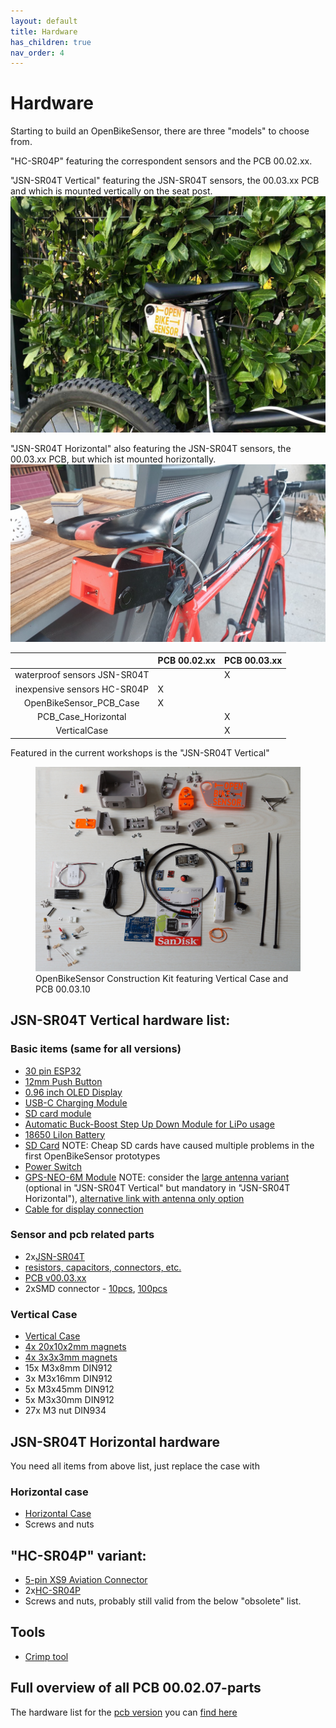 ```yaml
---
layout: default
title: Hardware
has_children: true
nav_order: 4
---
```


# Hardware 

Starting to build an OpenBikeSensor, there are three "models" to choose from.

"HC-SR04P" featuring the correspondent sensors and the PCB 00.02.xx.

"JSN-SR04T Vertical" featuring the JSN-SR04T sensors, the 00.03.xx PCB and which is mounted vertically on the seat post.
<img src="/data/OBSVerticalMount.jpg" alt="hi" class="inline"/>

"JSN-SR04T Horizontal" also featuring the JSN-SR04T sensors, the 00.03.xx PCB, but which ist mounted horizontally.
<img src="/data/OBSHorizontalMount.jpg" alt="hi" class="inline"/>

|                              | PCB 00.02.xx | PCB 00.03.xx |
|:----------------------------:|--------------|--------------|
| waterproof sensors JSN-SR04T |              | X            |
| inexpensive sensors HC-SR04P | X            |              |
| OpenBikeSensor_PCB_Case      | X            |              |
| PCB_Case_Horizontal          |              | X            |
| VerticalCase                 |              | X            |

Featured in the current workshops is the "JSN-SR04T Vertical"

<figure>
  <img src="hardware/images_00.03.xx/Bausatz_VerticalCase_pcb00.03.10_1000px.jpg" alt="Bausatz" class="inline"/>
  <figcaption>OpenBikeSensor Construction Kit featuring Vertical Case and PCB 00.03.10</figcaption>
</figure>


## JSN-SR04T Vertical hardware list:
### Basic items (same for all versions)
* [30 pin ESP32](https://de.aliexpress.com/item/32928267626.html)
* [12mm Push Button](https://www.aliexpress.com/item/4000295670163.html)
* [0.96 inch OLED Display](https://www.aliexpress.com/item/32896971385.html)
* [USB-C Charging Module](https://www.ebay.de/itm/173893903484)
* [SD card module](https://de.aliexpress.com/item/32865801075.html)
* [Automatic Buck-Boost Step Up Down Module for LiPo usage](https://www.ebay.de/itm/264075497616)
* [18650 LiIon Battery](https://www.akkuteile.de/lithium-ionen-akkus/18650/samsung/samsung-inr18650-29e-2900mah-3-7v-lithium-akku-loetfahne-u_1006211_1652)
* [SD Card](https://www.google.com/search?q=sandisk+ultra+16gb&tbm=shop) NOTE: Cheap SD cards have caused multiple problems in the first OpenBikeSensor prototypes
* [Power Switch](https://www.reichelt.de/miniatur-kippschalter-1x-ein-ein-rnd-210-00435-p240567.html)
* [GPS-NEO-6M Module](https://www.ebay.de/itm/GPS-NEO-6M-7M-8M-GY-GPS6MV2-Module-Aircraft-Flight-Controller-For-Arduino/272373338855) NOTE: consider the [large antenna variant](https://de.aliexpress.com/item/1550843440.html) (optional in "JSN-SR04T Vertical" but mandatory in "JSN-SR04T Horizontal"), [alternative link with antenna only option](https://de.aliexpress.com/item/1005001635722164.html)
* [Cable for display connection](https://www.automation24.de/pur-sensorleitung-lapp-unitronic-sensor-lify11y-5x0-25-bk-7038862)

### Sensor and pcb related parts
* 2x[JSN-SR04T](https://de.aliexpress.com/item/32737648330.html)
* [resistors, capacitors, connectors, etc.](https://www.reichelt.de/my/1746485)
* [PCB v00.03.xx](https://github.com/Friends-of-OpenBikeSensor/OpenBikeSensor_PCB_Board/tree/JSN-SR04T)
* 2xSMD connector - [10pcs](https://www.ebay.de/itm/10-pcs-SMD-Buchsenleiste-1x-16-polig-RM-2-54mm-NEU-BP/231930033721), [100pcs](https://www.ebay.de/itm/100-pcs-SMD-Buchsenleiste-1x-16-polig-RM-2-54mm-NEW/233091176275)

### Vertical Case
* [Vertical Case](https://github.com/Friends-of-OpenBikeSensor/OpenBikeSensor3dPrintableCase/tree/master/VerticalCase)
* [4x 20x10x2mm magnets](https://www.amazon.de/dp/B085CBZTQJ)
* [4x 3x3x3mm magnets](https://www.amazon.de/dp/B079KDYBZ8)
* 15x M3x8mm DIN912
* 3x M3x16mm DIN912
* 5x M3x45mm DIN912
* 5x M3x30mm DIN912
* 27x M3 nut DIN934


## JSN-SR04T Horizontal hardware
You need all items from above list, just replace the case with 

### Horizontal case
* [Horizontal Case](https://github.com/Friends-of-OpenBikeSensor/OpenBikeSensor3dPrintableCase/tree/master/PCB_Case_Horizontal)
* Screws and nuts

## "HC-SR04P" variant:
* [5-pin XS9 Aviation Connector](https://www.aliexpress.com/item/32512693653.html)
* 2x[HC-SR04P](https://www.google.com/search?q=HC-SR04P&tbm=shop)
* Screws and nuts, probably still valid from the below "obsolete" list.


## Tools
* [Crimp tool](https://www.amazon.de/gp/product/B07VX6YGQ8)


## Full overview of all PCB 00.02.07-parts
The hardware list for the [pcb version](/hardware/pcb_board/pcb_board.html) you can [find here](https://htmlpreview.github.io/?https://github.com/Friends-of-OpenBikeSensor/OpenBikeSensor_PCB_Board/blob/Mit_Verpolschutz/BOM_for%20overview_and_ordering_Rev_00.02.07.html)
